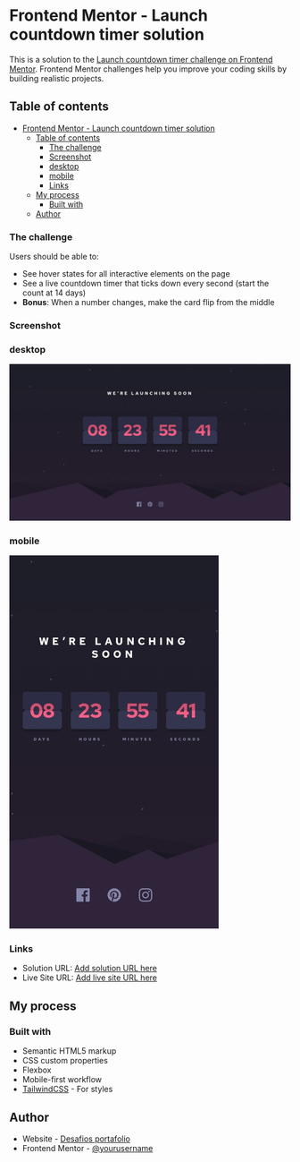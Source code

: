 # Frontend Mentor - Launch countdown timer solution

This is a solution to the [Launch countdown timer challenge on Frontend Mentor](https://www.frontendmentor.io/challenges/launch-countdown-timer-N0XkGfyz-). Frontend Mentor challenges help you improve your coding skills by building realistic projects. 

## Table of contents

- [Frontend Mentor - Launch countdown timer solution](#frontend-mentor---launch-countdown-timer-solution)
  - [Table of contents](#table-of-contents)
    - [The challenge](#the-challenge)
    - [Screenshot](#screenshot)
    - [desktop](#desktop)
    - [mobile](#mobile)
    - [Links](#links)
  - [My process](#my-process)
    - [Built with](#built-with)
  - [Author](#author)


### The challenge

Users should be able to:

- See hover states for all interactive elements on the page
- See a live countdown timer that ticks down every second (start the count at 14 days)
- **Bonus**: When a number changes, make the card flip from the middle

### Screenshot

### desktop  
![](./design/desktop-design.jpg)
### mobile
![](./design/mobile-design.jpg)



### Links

- Solution URL: [Add solution URL here](https://your-solution-url.com)
- Live Site URL: [Add live site URL here](https://your-live-site-url.com)

## My process

### Built with

- Semantic HTML5 markup
- CSS custom properties
- Flexbox
- Mobile-first workflow
- [TailwindCSS](https://tailwindcss.com/) - For styles


## Author

- Website - [Desafios portafolio](https://luisjimenez19.github.io/desafios-frontend-mentor/)
- Frontend Mentor - [@yourusername](https://www.frontendmentor.io/profile/luisjimenez19)



